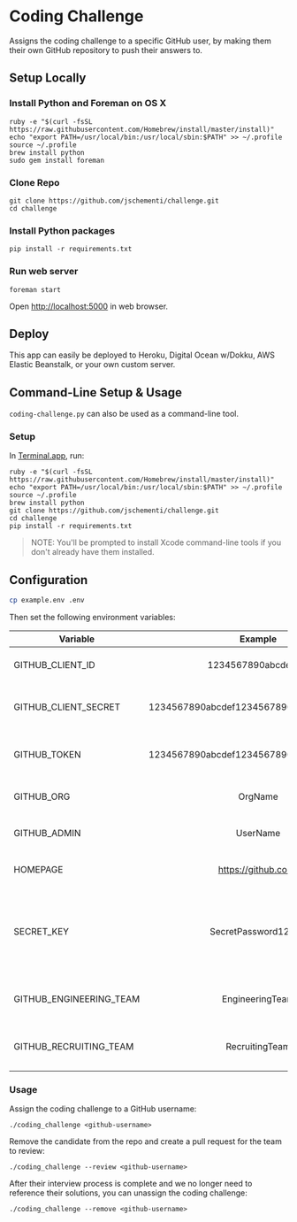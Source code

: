 # Coding Challenge

Assigns the coding challenge to a specific GitHub user,
by making them their own GitHub repository to push their answers to.

## Setup Locally

### Install Python and Foreman on OS X

```
ruby -e "$(curl -fsSL https://raw.githubusercontent.com/Homebrew/install/master/install)"
echo "export PATH=/usr/local/bin:/usr/local/sbin:$PATH" >> ~/.profile
source ~/.profile
brew install python
sudo gem install foreman
```

### Clone Repo

```
git clone https://github.com/jschementi/challenge.git
cd challenge
```

### Install Python packages

```
pip install -r requirements.txt
```

### Run web server

```
foreman start
```

Open [http://localhost:5000](http://localhost:5000) in web browser.

## Deploy

This app can easily be deployed to Heroku, Digital Ocean w/Dokku,
AWS Elastic Beanstalk, or your own custom server.

## Command-Line Setup & Usage

`coding-challenge.py` can also be used as a command-line tool.

### Setup

In [Terminal.app](http://en.wikipedia.org/wiki/Terminal_%28OS_X%29), run:

```
ruby -e "$(curl -fsSL https://raw.githubusercontent.com/Homebrew/install/master/install)"
echo "export PATH=/usr/local/bin:/usr/local/sbin:$PATH" >> ~/.profile
source ~/.profile
brew install python
git clone https://github.com/jschementi/challenge.git
cd challenge
pip install -r requirements.txt
```

> NOTE: You'll be prompted to install Xcode command-line tools if you don't
> already have them installed.

## Configuration

```bash
cp example.env .env
```

Then set the following environment variables:

| Variable                    |                  Example                 | Description                                                                                                               |
|-----------------------------|:----------------------------------------:|---------------------------------------------------------------------------------------------------------------------------|
| GITHUB_CLIENT_ID            |           1234567890abcdefghij           | [Github OAuth Client ID](https://github.com/settings/developers)                                                         |
| GITHUB_CLIENT_SECRET        | 1234567890abcdef1234567890abcdef12345678 | [Github OAuth Client Secret](https://github.com/settings/developers)                                                     |
| GITHUB_TOKEN                | 1234567890abcdef1234567890abcdef12345678 | [Generate Personal Access Token](https://help.github.com/articles/creating-a-personal-access-token-for-the-command-line/) |
| GITHUB_ORG                  |                  OrgName                 | Name of your github organization                                                                                          |
| GITHUB_ADMIN                |                 UserName                 | Name of your github admin                                                                                                 |
| HOMEPAGE                    |            https://github.com/           | Homepage of your organization                                                                                             |
| SECRET_KEY                  |            SecretPassword12345           | A secret key for your installation, perhaps generated via `openssl rand -hex 32`                                          |
| GITHUB_ENGINEERING_TEAM     |              EngineeringTeam             | The github team for your engineers                                                                                        |
| GITHUB_RECRUITING_TEAM      |              RecruitingTeam              | The github team for your recruiters                                                                                       |

### Usage

Assign the coding challenge to a GitHub username:

```
./coding_challenge <github-username>
```

Remove the candidate from the repo and create a pull request for the team to review:

```
./coding_challenge --review <github-username>
```

After their interview process is complete and we no longer need to reference
their solutions, you can unassign the coding challenge:

```
./coding_challenge --remove <github-username>
```
